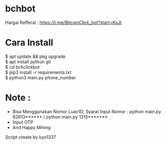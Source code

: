 # bchbot
Hargai Refferal : https://t.me/BitcoinClick_bot?start=KsJt

# Cara Install 
$ apt update && pkg upgrade<br>
$ apt install python git<br>
$ cd bchclickbot <br>
$ pip3 install -r requirements.txt<br>
$ python3 main.py phone_number<br>

# Note :
- Bisa Menggunakan Nomor Luar/ID, Syarat Input Nomor : python main.py 62813****** / python main.py 1315*******
- Input OTP
- And Happy Mining

Script create by kyo1337
